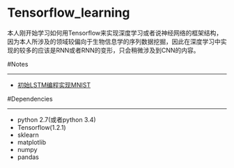 # Tensorflow_learning
本人刚开始学习如何用Tensorflow来实现深度学习或者说神经网络的框架结构，因为本人所涉及的领域较偏向于生物信息学的序列数据挖掘，因此在深度学习中实现的较多的应该是RNN或者RNN的变形，只会稍微涉及到CNN的内容。

#Notes
***
* [初始LSTM编程实现MNIST](https://github.com/chr2117216003/Tensorflow_learning/blob/master/Tensorflow_LSTM.ipynb)

#Dependencies
***
* python 2.7(或者python 3.4)
* Tensorflow(1.2.1)
* sklearn
* matplotlib
* numpy
* pandas
